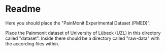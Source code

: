 # Readme

Here you should place the "PainMonit Experimental Dataset (PMED)".

Place the Painmonit dataset of University of Lübeck (UZL) in this directory called "dataset".
Inside there should be a directory called "raw-data" with the according files within.